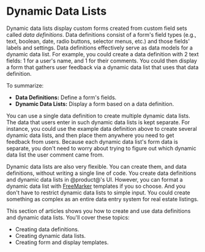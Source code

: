 # Dynamic Data Lists [](id=dynamic-data-lists)

Dynamic data lists display custom forms created from custom field sets called 
*data definitions*. Data definitions consist of a form's field types (e.g., 
text, boolean, date, radio buttons, selector menus, etc.) and those fields' 
labels and settings. Data definitions effectively serve as data models for a 
dynamic data list. For example, you could create a data definition with 2 text 
fields: 1 for a user's name, and 1 for their comments. You could then display a 
form that gathers user feedback via a dynamic data list that uses that data 
definition. 

To summarize: 

-   **Data Definitions:** Define a form's fields. 
-   **Dynamic Data Lists:** Display a form based on a data definition. 

You can use a single data definition to create multiple dynamic data lists. The 
data that users enter in such dynamic data lists is kept separate. For instance, 
you could use the example data definition above to create several dynamic data 
lists, and then place them anywhere you need to get feedback from users. Because 
each dynamic data list's form data is separate, you don't need to worry about 
trying to figure out which dynamic data list the user comment came from. 

Dynamic data lists are also very flexible. You can create them, and data 
definitions, without writing a single line of code. You create data definitions 
and dynamic data lists in @product@'s UI. However, you can format a dynamic data 
list with 
[FreeMarker](https://freemarker.apache.org/) 
templates if you so choose. And you don't have to restrict dynamic data lists to 
simple input. You could create something as complex as an entire data entry 
system for real estate listings. 

This section of articles shows you how to create and use data definitions and 
dynamic data lists. You'll cover these topics: 

-   Creating data definitions. 
-   Creating dynamic data lists. 
-   Creating form and display templates. 


